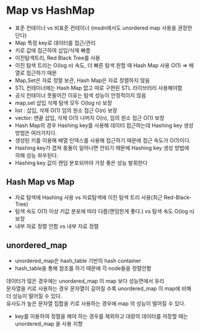 # Map vs HashMap
* 표준 컨테이너 vs 비표준 컨테이너 (msdn에서도 unordered map 사용을 권장한단다)   
* Map 특정 key로 데이터를 접근/관리   
* 키로 값에 접근하여 삽입/삭제 빠름    
* 이진탐색트리, Red Black Tree를 사용   
* 이진 탐색 트리는 O(log n) 속도, 더 빠른 탐색 원할 때 Hash Map 사용 O(1) => 배열로 접근하기 때문   
* Map,Set은 자료 정렬 보관, Hash Map은 자료 정렬하지 않음   
* STL 컨테이너에는 Hash Map 없고 따로 구현된 STL 라이브러리 사용해야함   
* 공식 컨테이너 못들어간 이유는 탐색 성능이 안정적이지 않음   
* map,set 삽입 삭제 탐색 모두 O(log n) 보장   
* list : 삽입, 삭제 O(1) 임의 원소 접근 O(n) 보장   
* vector: 맨끝 삽입, 삭제 O(1) 나머지 O(n), 임의 원소 접근 O(1) 보장   
* Hash Map의 경우 Hashing key를 사용해 데이터 접근하는데 Hashing key 생성방법은 여러가지다.   
* 생성된 키를 이용해 배열 인덱스를 사용해 접근하기 때문에 접근 속도가 O(1)이다.
* Hashing key가 겹쳐 충돌이 일어나면 안되기 때문에 Hashing key 생성 방법에 의해 성능 좌우된다.    
* Hashing key 값이 랜덤 분포되어야 가장 좋은 성능 발휘한다    

## Hash Map vs Map
* 자료  탐색에 Hashing 사용 vs 자료탐색에 이진 탐색 트리 사용(최근 Red-Black-Tree)       
* 탐색 속도 O(1) 이상 키값 분포에 따라 다름(랜덤한게 좋다.) vs 탐색 속도 O(log n) 보장   
* 내부 자료 정렬 안함 vs 내부 자료 정렬   

## unordered_map
* unordered_map은 hash_table 기반의 hash container   
* hash_table을 통해 참조를 하기 때문에 각 node들을 정렬안함


데이터가 많은 경우에는 unordered_map 이 map 보다 성능면에서 유리   
문자열을 키로 사용하는 경우 문자열이 길어질 수록 unordered_map 이 map에 비해 더 성능이 떨어질 수 있다.    
유사도가 높은 문자열 집합을 키로 사용하는 경우에 map 의 성능이 떨어질 수 있다.

* key를 이용하여 정렬을 해야 하는 경우를 제외하고 대량의 데이터를 저장할 때는 unordered_map 을 사용 지향

